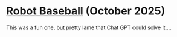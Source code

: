 # [Robot Baseball](https://www.janestreet.com/puzzles/current-puzzle/) (October 2025)

This was a fun one, but pretty lame that Chat GPT could solve it....